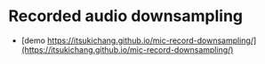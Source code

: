 # Recorded audio downsampling

- [demo
https://itsukichang.github.io/mic-record-downsampling/](https://itsukichang.github.io/mic-record-downsampling/)
